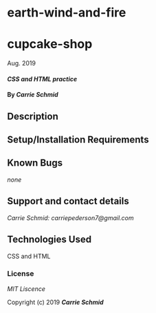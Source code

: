 # earth-wind-and-fire

# cupcake-shop

Aug. 2019



#### _CSS and HTML practice_

#### By _**Carrie Schmid**_

## Description


## Setup/Installation Requirements



## Known Bugs

_none_



## Support and contact details


_Carrie Schmid: carriepederson7@gmail.com_

## Technologies Used

CSS and HTML

### License

*MIT Liscence*

Copyright (c) 2019 **_Carrie Schmid_**
